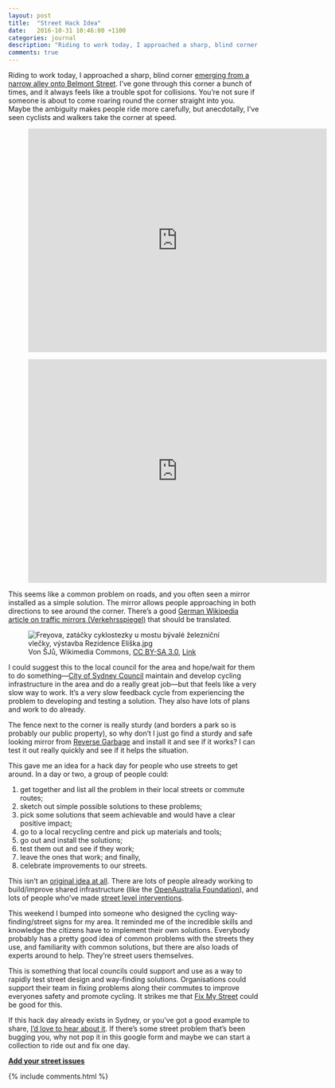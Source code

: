 ```yaml
---
layout: post
title:  "Street Hack Idea"
date:   2016-10-31 10:46:00 +1100
categories: journal
description: "Riding to work today, I approached a sharp, blind corner. It gave me an idea for a street hacking event."
comments: true
---
```


Riding to work today, I approached a sharp, blind corner [emerging from a narrow alley onto Belmont Street](https://www.google.com.au/maps/@-33.9009062,151.1949984,115m/data=!3m1!1e3!5m1!1e3). I’ve gone through this corner a bunch of times, and it always feels like a trouble spot for collisions. You’re not sure if someone is about to come roaring round the corner straight into you. Maybe the ambiguity makes people ride more carefully, but anecdotally, I’ve seen cyclists and walkers take the corner at speed.

<figure id="figure-1" class="graphic-figure central-figure">
  <iframe src="https://www.google.com/maps/embed?pb=!1m0!3m2!1sen!2sau!4v1477869170452!6m8!1m7!1sA9yLW3K0fRaNiLM4wPutWg!2m2!1d-33.9009406327966!2d151.1950496254424!3f313.7538635192854!4f-7.88362447042833!5f1.1924812503605782" width="600" height="450" frameborder="0" style="border:0" allowfullscreen></iframe>
</figure>

<figure id="figure-2" class="graphic-figure central-figure">
  <iframe src="https://www.google.com/maps/embed?pb=!1m14!1m12!1m3!1d501.37331826889323!2d151.19499839755613!3d-33.90090623783763!2m3!1f0!2f0!3f0!3m2!1i1024!2i768!4f13.1!5e1!3m2!1sen!2sau!4v1477869121752" width="600" height="450" frameborder="0" style="border:0" allowfullscreen></iframe>
</figure>

This seems like a common problem on roads, and you often seen a mirror installed as a simple solution. The mirror allows people approaching in both directions to see around the corner. There’s a good [German Wikipedia article on traffic mirrors (Verkehrsspiegel)](https://de.wikipedia.org/wiki/Verkehrsspiegel) that should be translated.

<figure id="figure-2" class="graphic-figure central-figure">
  <img src="https://upload.wikimedia.org/wikipedia/commons/8/84/Freyova%2C_zat%C3%A1%C4%8Dky_cyklostezky_u_mostu_b%C3%BDval%C3%A9_%C5%BEelezni%C4%8Dn%C3%AD_vle%C4%8Dky%2C_v%C3%BDstavba_Rezidence_Eli%C5%A1ka.jpg" alt="Freyova, zatáčky cyklostezky u mostu bývalé železniční vlečky, výstavba Rezidence Eliška.jpg">
	<figcaption>
    Von ŠJů, Wikimedia Commons, <a href="http://creativecommons.org/licenses/by-sa/3.0" title="Creative Commons Attribution-Share Alike 3.0">CC BY-SA 3.0</a>, <a href="https://commons.wikimedia.org/w/index.php?curid=20389989">Link</a>
  </figcaption>
</figure>

I could suggest this to the local council for the area and hope/wait for them to do something—[City of Sydney Council](http://www.cityofsydney.nsw.gov.au/explore/getting-around/cycling) maintain and develop cycling infrastructure in the area and do a really great job—but that feels like a very slow way to work. It’s a very slow feedback cycle from experiencing the problem to developing and testing a solution. They also have lots of plans and work to do already.

The fence next to the corner is really sturdy (and borders a park so is probably our public property), so why don’t I just go find a sturdy and safe looking mirror from [Reverse Garbage](https://reversegarbage.org.au/) and install it and see if it works? I can test it out really quickly and see if it helps the situation.

This gave me an idea for a hack day for people who use streets to get around. In a day or two, a group of people could:

1. get together and list all the problem in their local streets or commute routes;
2. sketch out simple possible solutions to these problems;
3. pick some solutions that seem achievable and would have a clear positive impact;
4. go to a local recycling centre and pick up materials and tools;
6. go out and install the solutions;
7. test them out and see if they work;
8. leave the ones that work; and finally,
9. celebrate improvements to our streets.

This isn’t an [original idea at all](https://www.noisebridge.net/wiki/Do-ocracy). There are lots of people already working to build/improve shared infrastructure (like the [OpenAustralia Foundation](https://www.openaustraliafoundation.org.au/)), and lots of people who’ve made [street level interventions](http://99percentinvisible.org/episode/guerrilla-public-service/).

This weekend I bumped into someone who designed the cycling way-finding/street signs for my area. It reminded me of the incredible skills and knowledge the citizens have to implement their own solutions. Everybody probably has a pretty good idea of common problems with the streets they use, and familiarity with common solutions, but there are also loads of experts around to help. They’re street users themselves.

This is something that local councils could support and use as a way to rapidly test street design and way-finding solutions. Organisations could support their team in fixing problems along their commutes to improve everyones safety and promote cycling. It strikes me that [Fix My Street](https://www.fixmystreet.com/) could be good for this.

If this hack day already exists in Sydney, or you’ve got a good example to share, [I’d love to hear about it](http://equivalentideas.com/contact/). If there’s some street problem that’s been bugging you, why not pop it in this google form and maybe we can start a collection to ride out and fix one day.

**[Add your street issues](https://docs.google.com/forms/d/e/1FAIpQLSeFMPj-V6hRD2-wODCEom2gqWpNj4aDYe85z8YMG41G_H8Uog/viewform)**

{% include comments.html %}
